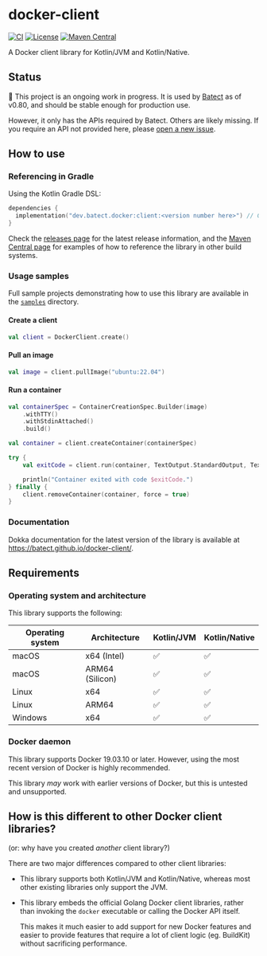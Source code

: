 # docker-client

[![CI](https://github.com/batect/docker-client/actions/workflows/ci.yml/badge.svg)](https://github.com/batect/docker-client/actions/workflows/ci.yml)
[![License](https://img.shields.io/github/license/batect/batect.svg)](https://opensource.org/licenses/Apache-2.0)
[![Maven Central](https://img.shields.io/maven-central/v/dev.batect.docker/client.svg?label=maven%20central)](https://search.maven.org/search?q=g:%22dev.batect.docker%22%20AND%20a:%22client%22)

A Docker client library for Kotlin/JVM and Kotlin/Native.

## Status

:construction: This project is an ongoing work in progress. It is used by [Batect](https://batect.dev) as of v0.80, and should
be stable enough for production use.

However, it only has the APIs required by Batect. Others are likely missing.
If you require an API not provided here, please [open a new issue](https://github.com/batect/docker-client/issues).

## How to use

### Referencing in Gradle

Using the Kotlin Gradle DSL:

```kotlin
dependencies {
  implementation("dev.batect.docker:client:<version number here>") // Get the latest version number from https://github.com/batect/docker-client/releases/latest
}
```

Check the [releases page](https://github.com/batect/docker-client/releases/latest) for the latest release information,
and the [Maven Central page](https://search.maven.org/artifact/dev.batect.docker/client) for examples of how
to reference the library in other build systems.

### Usage samples

Full sample projects demonstrating how to use this library are available in the [`samples`](./samples) directory.

#### Create a client

```kotlin
val client = DockerClient.create()
```

#### Pull an image

```kotlin
val image = client.pullImage("ubuntu:22.04")
```

#### Run a container

```kotlin
val containerSpec = ContainerCreationSpec.Builder(image)
    .withTTY()
    .withStdinAttached()
    .build()

val container = client.createContainer(containerSpec)

try {
    val exitCode = client.run(container, TextOutput.StandardOutput, TextOutput.StandardError, TextInput.StandardInput)

    println("Container exited with code $exitCode.")
} finally {
    client.removeContainer(container, force = true)
}
```

### Documentation

Dokka documentation for the latest version of the library is available at https://batect.github.io/docker-client/.

## Requirements

### Operating system and architecture

This library supports the following:

| Operating system | Architecture    | Kotlin/JVM         | Kotlin/Native      |
| ---------------- | --------------- | ------------------ |--------------------|
| macOS            | x64 (Intel)     | :white_check_mark: | :white_check_mark: |
| macOS            | ARM64 (Silicon) | :white_check_mark: | :white_check_mark: |
| Linux            | x64             | :white_check_mark: | :white_check_mark: |
| Linux            | ARM64           | :white_check_mark: | :white_check_mark: |
| Windows          | x64             | :white_check_mark: | :white_check_mark: |

### Docker daemon

This library supports Docker 19.03.10 or later. However, using the most recent version of Docker is highly recommended.

This library _may_ work with earlier versions of Docker, but this is untested and unsupported.

## How is this different to other Docker client libraries?

(or: why have you created _another_ client library?)

There are two major differences compared to other client libraries:

* This library supports both Kotlin/JVM and Kotlin/Native, whereas most other existing libraries only support the JVM.

* This library embeds the official Golang Docker client libraries, rather than invoking the `docker` executable or
  calling the Docker API itself.

  This makes it much easier to add support for new Docker features and easier to provide features that require a lot of client logic
  (eg. BuildKit) without sacrificing performance.

